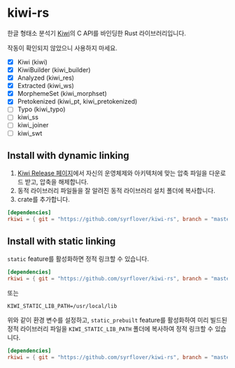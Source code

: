 # kiwi-rs

한글 형태소 분석기 [Kiwi](https://github.com/bab2min/Kiwi)의 C API를 바인딩한 Rust 라이브러리입니다.

작동이 확인되지 않았으니 사용하지 마세요.

- [x] Kiwi (kiwi)
- [x] KiwiBuilder (kiwi_builder)
- [x] Analyzed (kiwi_res)
- [x] Extracted (kiwi_ws)
- [x] MorphemeSet (kiwi_morphset)
- [x] Pretokenized (kiwi_pt, kiwi_pretokenized)
- [ ] Typo (kiwi_typo)
- [ ] kiwi_ss
- [ ] kiwi_joiner
- [ ] kiwi_swt

## Install with dynamic linking

1. [Kiwi Release 페이지](https://github.com/bab2min/Kiwi/releases)에서 자신의 운영체제와 아키텍처에 맞는 압축 파일을 다운로드 받고, 압축을 해제합니다.
2. 동적 라이브러리 파일들을 잘 알려진 동적 라이브러리 설치 폴더에 복사합니다.
3. crate를 추가합니다.

```toml
[dependencies]
rkiwi = { git = "https://github.com/syrflover/kiwi-rs", branch = "master" }
```

## Install with static linking

`static` feature를 활성화하면 정적 링크할 수 있습니다.

```toml
[dependencies]
rkiwi = { git = "https://github.com/syrflover/kiwi-rs", branch = "master", features = ["static"] }
```

또는

```
KIWI_STATIC_LIB_PATH=/usr/local/lib
```

위와 같이 환경 변수를 설정하고,
`static_prebuilt` feature를 활성화하여 미리 빌드된 정적 라이브러리 파일을 `KIWI_STATIC_LIB_PATH` 폴더에 복사하여 정적 링크할 수 있습니다.

```toml
[dependencies]
rkiwi = { git = "https://github.com/syrflover/kiwi-rs", branch = "master", features = ["static_prebuilt"] }
```
